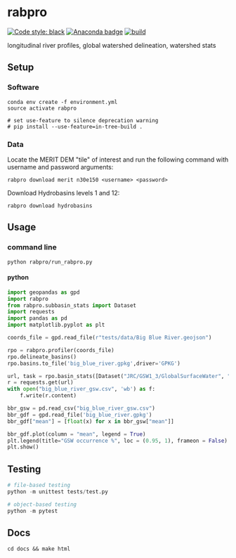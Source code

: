 # rabpro

[![Code style: black](https://img.shields.io/badge/code%20style-black-000000.svg)](https://github.com/psf/black) [![Anaconda badge](https://anaconda.org/jschwenk/rabpro/badges/version.svg)](https://anaconda.org/jschwenk/rabpro) [![build](https://github.com/jonschwenk/rabpro/actions/workflows/build.yaml/badge.svg)](https://github.com/jonschwenk/rabpro/actions/workflows/build.yaml)

longitudinal river profiles, global watershed delineation, watershed stats

## Setup

### Software

```shell
conda env create -f environment.yml
source activate rabpro

# set use-feature to silence deprecation warning
# pip install --use-feature=in-tree-build . 
```

### Data

Locate the MERIT DEM "tile" of interest and run the following command with username and password arguments:

```shell
rabpro download merit n30e150 <username> <password>
```

Download Hydrobasins levels 1 and 12:

```shell
rabpro download hydrobasins
```

## Usage

### command line

```shell
python rabpro/run_rabpro.py
```

#### python

```python
import geopandas as gpd
import rabpro
from rabpro.subbasin_stats import Dataset
import requests
import pandas as pd
import matplotlib.pyplot as plt

coords_file = gpd.read_file(r"tests/data/Big Blue River.geojson")

rpo = rabpro.profiler(coords_file)
rpo.delineate_basins()
rpo.basins.to_file('big_blue_river.gpkg',driver='GPKG')

url, task = rpo.basin_stats([Dataset("JRC/GSW1_3/GlobalSurfaceWater", "occurrence")])
r = requests.get(url)
with open("big_blue_river_gsw.csv", 'wb') as f:
    f.write(r.content)

bbr_gsw = pd.read_csv("big_blue_river_gsw.csv")
bbr_gdf = gpd.read_file('big_blue_river.gpkg')
bbr_gdf["mean"] = [float(x) for x in bbr_gsw["mean"]]

bbr_gdf.plot(column = "mean", legend = True)
plt.legend(title="GSW occurrence %", loc = (0.95, 1), frameon = False)
plt.show()
```

## Testing

```python
# file-based testing
python -m unittest tests/test.py

# object-based testing
python -m pytest
```

## Docs

```shell
cd docs && make html
```
